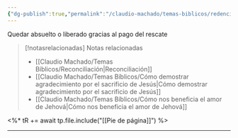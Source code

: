 ```yaml
---
{"dg-publish":true,"permalink":"/claudio-machado/temas-biblicos/redencion/","title":"Redención","tags":["rescate"]}
---
```


Quedar absuelto o liberado gracias al pago del rescate 



> [!notasrelacionadas] Notas relacionadas
> - [[Claudio Machado/Temas Bíblicos/Reconciliación\|Reconciliación]]
> - [[Claudio Machado/Temas Bíblicos/Cómo demostrar agradecimiento por el sacrificio de Jesús\|Cómo demostrar agradecimiento por el sacrificio de Jesús]]
> - [[Claudio Machado/Temas Bíblicos/Cómo nos beneficia el amor de Jehová\|Cómo nos beneficia el amor de Jehová]]

<%* tR += await tp.file.include("[[Pie de página]]") %>

---

